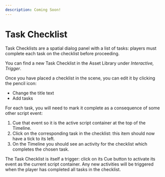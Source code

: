 ```yaml
---
description: Coming Soon!
---
```


# Task Checklist

Task Checklists are a spatial dialog panel with a list of tasks: players must complete each task on the checklist before proceeding.

You can find a new Task Checklist in the Asset Library under _Interactive, Trigger_.

Once you have placed a checklist in the scene, you can edit it by clicking the pencil icon:

* Change the title text
* Add tasks

For each task, you will need to mark it complete as a consequence of some other script event:

1. Cue that event so it is the active script container at the top of the Timeline.
2. Click on the corresponding task in the checklist: this item should now have a tick to its left.
3. On the Timeline you should see an activity for the checklist which completes the chosen task.

The Task Checklist is itself a trigger: click on its Cue button to activate its event as the current script container. Any new activities will be triggered when the player has completed all tasks in the checklist.
